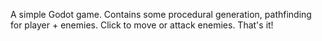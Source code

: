 A simple Godot game. Contains some procedural generation, pathfinding for player + enemies. Click to move or attack enemies. That's it!
